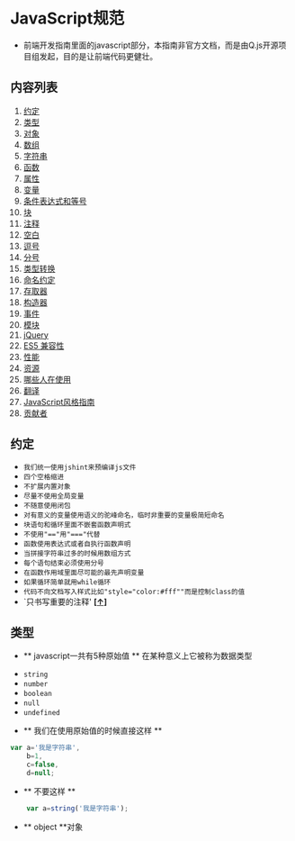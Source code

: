 # JavaScript规范 
- 前端开发指南里面的javascript部分，本指南非官方文档，而是由Q.js开源项目组发起，目的是让前端代码更健壮。
## <a name='TOC'>内容列表</a>

1. [约定](#promise)
1. [类型](#types)
1. [对象](#objects)
1. [数组](#arrays)
1. [字符串](#strings)
1. [函数](#functions)
1. [属性](#properties)
1. [变量](#variables)
1. [条件表达式和等号](#conditionals)
1. [块](#blocks)
1. [注释](#comments)
1. [空白](#whitespace)
1. [逗号](#commas)
1. [分号](#semicolons)
1. [类型转换](#type-coercion)
1. [命名约定](#naming-conventions)
1. [存取器](#accessors)
1. [构造器](#constructors)
1. [事件](#events)
1. [模块](#modules)
1. [jQuery](#jquery)
1. [ES5 兼容性](#es5)
1. [性能](#performance)
1. [资源](#resources)
1. [哪些人在使用](#in-the-wild)
1. [翻译](#translation)
1. [JavaScript风格指南](#guide-guide)
1. [贡献者](#contributors)
## <a name='promise'>约定</a>
+ `我们统一使用jshint来预编译js文件`
+ `四个空格缩进`
+ `不扩展内置对象`
+ `尽量不使用全局变量`
+ `不随意使用闭包`
+ `对有意义的变量使用语义的驼峰命名，临时非重要的变量极简短命名`
+ `块语句和循环里面不嵌套函数声明式`
+ `不使用"=="用"==="代替`
+ `函数使用表达式或者自执行函数声明`
+ `当拼接字符串过多的时候用数组方式`
+ `每个语句结束必须使用分号`
+ `在函数作用域里面尽可能的最先声明变量`
+ `如果循环简单就用while循环`
+ `代码不向文档写入样式比如"style="color:#fff""而是控制class的值`
+ `只书写重要的注释'
**[[↑]](#TOC)**
## <a name='types'>类型</a>
- ** javascript一共有5种原始值 ** 在某种意义上它被称为数据类型
+ `string`
+ `number`
+ `boolean`
+ `null`
+ `undefined`
- ** 我们在使用原始值的时候直接这样 **
```javascript
var a='我是字符串',
	b=1,
	c=false,
	d=null;
```
- ** 不要这样 **
```javascript
	var a=string('我是字符串');
```
- ** object **对象